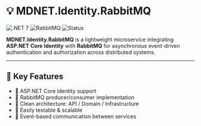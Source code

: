 # 💡 MDNET.Identity.RabbitMQ

![.NET 7](https://img.shields.io/badge/.NET-7.0-blueviolet)
![RabbitMQ](https://img.shields.io/badge/MessageQueue-RabbitMQ-orange)
![Status](https://img.shields.io/badge/status-active-brightgreen)

**MDNET.Identity.RabbitMQ** is a lightweight microservice integrating **ASP.NET Core Identity** with **RabbitMQ** for asynchronous event-driven authentication and authorization across distributed systems.

---

## 🚀 Key Features

- 🔐 ASP.NET Core Identity support  
- 📩 RabbitMQ producer/consumer implementation  
- 🧱 Clean architecture: API / Domain / Infrastructure  
- 🧪 Easily testable & scalable  
- 💬 Event-based communication between services

